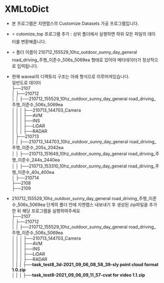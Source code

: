 # XMLtoDict
- 본 프로그램은 지엔랩스의 Customize Datasets 가공 프로그램입니다.
- ⭐ cutomize_top 프로그램 추가 : 상위 폴더에서 실행하면 하위 모든 파일의 데이터를 변환해줍니다.
- ⭐ 폴더 이름이 210712_155529_10hz_outdoor_sunny_day_general road_driving_주행_이준수_506s_5069ea 형태로 있어야 메타데이터가 정상적으로  입력됩니다.


- 현재 waveai의 디렉토리 구조는 아래 형식으로 이루어져있습니다.  
  일반도로 데이터  
  ├──2107  
  │   ├──210712  
  │   │   ├──210712_155529_10hz_outdoor_sunny_day_general road_driving_주행_이준수_506s_5069ea  
  │   │   │   ├──210713_144703_Camera  
  │   │   │   ├──AVM  
  │   │   │   ├──INS  
  │   │   │   ├──LiDAR  
  │   │   │   ├──RADAR  
  │   ├──210713  
  │   │   ├──210713_144703_10hz_outdoor_sunny_day_general road_driving_주행_이준수_205s_2042ea  
  │   │   ├──210713_151649_10hz_outdoor_sunny_day_general road_driving_주행_이준수_244s_2440ea  
  │   │   ├──210713_153310_10hz_outdoor_sunny_day_general road_driving_주행_이준수_40s_400ea  
  │   ├──210714  
  ├──2108  
  ├──2109  
  
- 210712_155529_10hz_outdoor_sunny_day_general road_driving_주행_이준수_506s_5069ea 단계의 폴더 안에 지엔랩스 내보내기 후 생성된 zip파일을 추가한 뒤 해당 프로그램을 실행하여주세요  
  ├──2107  
  │   ├──210712  
  │   │   ├──210712_155529_10hz_outdoor_sunny_day_general road_driving_주행_이준수_506s_5069ea  
  │   │   │   ├──210713_144703_Camera  
  │   │   │   ├──AVM  
  │   │   │   ├──INS  
  │   │   │   ├──LiDAR  
  │   │   │   ├──RADAR  
  **│   │   │   ├──task_test8_3d-2021_09_06_08_58_39-sly point cloud format 1.0.zip  
  │   │   │   ├──task_test8-2021_09_06_09_11_57-cvat for video 1.1.zip**
  

  
